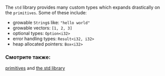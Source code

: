 The `std` library provides many custom types which expands drastically on
the `primitives`. Some of these include:

* growable `String`s like: `"hello world"`
* growable vectors: `[1, 2, 3]`
* optional types: `Option<i32>`
* error handling types: `Result<i32, i32>`
* heap allocated pointers: `Box<i32>`

### Смотрите также:

[primitives][primitives] and [the std library][std]

[primitives]: /primitives.html
[std]: http://doc.rust-lang.org/std/
